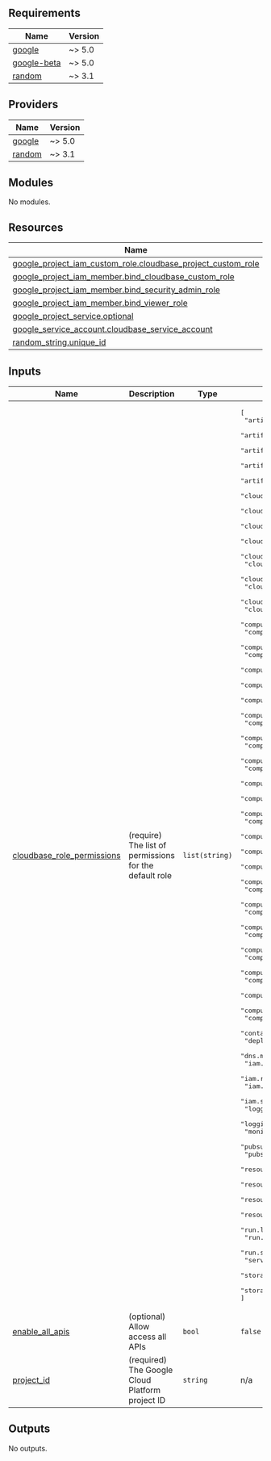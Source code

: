 ## Requirements

| Name | Version |
|------|---------|
| <a name="requirement_google"></a> [google](#requirement\_google) | ~> 5.0 |
| <a name="requirement_google-beta"></a> [google-beta](#requirement\_google-beta) | ~> 5.0 |
| <a name="requirement_random"></a> [random](#requirement\_random) | ~> 3.1 |

## Providers

| Name | Version |
|------|---------|
| <a name="provider_google"></a> [google](#provider\_google) | ~> 5.0 |
| <a name="provider_random"></a> [random](#provider\_random) | ~> 3.1 |

## Modules

No modules.

## Resources

| Name | Type |
|------|------|
| [google_project_iam_custom_role.cloudbase_project_custom_role](https://registry.terraform.io/providers/hashicorp/google/latest/docs/resources/project_iam_custom_role) | resource |
| [google_project_iam_member.bind_cloudbase_custom_role](https://registry.terraform.io/providers/hashicorp/google/latest/docs/resources/project_iam_member) | resource |
| [google_project_iam_member.bind_security_admin_role](https://registry.terraform.io/providers/hashicorp/google/latest/docs/resources/project_iam_member) | resource |
| [google_project_iam_member.bind_viewer_role](https://registry.terraform.io/providers/hashicorp/google/latest/docs/resources/project_iam_member) | resource |
| [google_project_service.optional](https://registry.terraform.io/providers/hashicorp/google/latest/docs/resources/project_service) | resource |
| [google_service_account.cloudbase_service_account](https://registry.terraform.io/providers/hashicorp/google/latest/docs/resources/service_account) | resource |
| [random_string.unique_id](https://registry.terraform.io/providers/hashicorp/random/latest/docs/resources/string) | resource |

## Inputs

| Name | Description | Type | Default | Required |
|------|-------------|------|---------|:--------:|
| <a name="input_cloudbase_role_permissions"></a> [cloudbase\_role\_permissions](#input\_cloudbase\_role\_permissions) | (require) The list of permissions for the default role | `list(string)` | <pre>[<br>  "artifactregistry.dockerimages.list",<br>  "artifactregistry.locations.list",<br>  "artifactregistry.packages.list",<br>  "artifactregistry.repositories.downloadArtifacts",<br>  "artifactregistry.repositories.list",<br>  "cloudasset.assets.listResource",<br>  "cloudasset.assets.searchAllIamPolicies",<br>  "cloudfunctions.functions.list",<br>  "cloudfunctions.functions.sourceCodeGet",<br>  "cloudfunctions.locations.list",<br>  "cloudkms.cryptoKeys.list",<br>  "cloudkms.keyRings.getIamPolicy",<br>  "cloudkms.keyRings.list",<br>  "cloudsql.instances.list",<br>  "cloudsql.users.list",<br>  "compute.autoscalers.list",<br>  "compute.backendServices.list",<br>  "compute.disks.list",<br>  "compute.firewalls.list",<br>  "compute.forwardingRules.list",<br>  "compute.globalNetworkEndpointGroups.get",<br>  "compute.globalNetworkEndpointGroups.list",<br>  "compute.healthChecks.list",<br>  "compute.images.list",<br>  "compute.instanceGroups.get",<br>  "compute.instanceGroups.list",<br>  "compute.instances.getIamPolicy",<br>  "compute.instances.list",<br>  "compute.instanceTemplates.list",<br>  "compute.networkEndpointGroups.get",<br>  "compute.networkEndpointGroups.list",<br>  "compute.networks.list",<br>  "compute.projects.get",<br>  "compute.regionNetworkEndpointGroups.get",<br>  "compute.regionNetworkEndpointGroups.list",<br>  "compute.regions.list",<br>  "compute.resourcePolicies.list",<br>  "compute.routes.list",<br>  "compute.securityPolicies.list",<br>  "compute.snapshots.list",<br>  "compute.sslPolicies.list",<br>  "compute.subnetworks.list",<br>  "compute.targetHttpProxies.list",<br>  "compute.targetHttpsProxies.list",<br>  "compute.targetPools.list",<br>  "compute.targetSslProxies.list",<br>  "compute.targetTcpProxies.list",<br>  "compute.urlMaps.list",<br>  "container.clusters.list",<br>  "deploymentmanager.deployments.list",<br>  "dns.managedZones.list",<br>  "iam.denypolicies.list",<br>  "iam.roles.list",<br>  "iam.serviceAccountKeys.list",<br>  "iam.serviceAccounts.list",<br>  "logging.logMetrics.list",<br>  "logging.sinks.list",<br>  "monitoring.alertPolicies.list",<br>  "pubsub.subscriptions.list",<br>  "pubsub.topics.list",<br>  "resourcemanager.hierarchyNodes.listTagBindings",<br>  "resourcemanager.projects.get",<br>  "resourcemanager.projects.getIamPolicy",<br>  "resourcemanager.resourceTagBindings.list",<br>  "run.locations.list",<br>  "run.services.getIamPolicy",<br>  "run.services.list",<br>  "serviceusage.services.list",<br>  "storage.buckets.getIamPolicy",<br>  "storage.buckets.list"<br>]</pre> | no |
| <a name="input_enable_all_apis"></a> [enable\_all\_apis](#input\_enable\_all\_apis) | (optional) Allow access all APIs | `bool` | `false` | no |
| <a name="input_project_id"></a> [project\_id](#input\_project\_id) | (required) The Google Cloud Platform project ID | `string` | n/a | yes |

## Outputs

No outputs.

